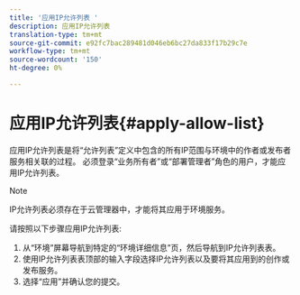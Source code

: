 ```yaml
---
title: '应用IP允许列表 '
description: 应用IP允许列表
translation-type: tm+mt
source-git-commit: e92fc7bac289481d046eb6bc27da833f17b29c7e
workflow-type: tm+mt
source-wordcount: '150'
ht-degree: 0%

---
```



# 应用IP允许列表{#apply-allow-list}

应用IP允许列表是将“允许列表”定义中包含的所有IP范围与环境中的作者或发布者服务相关联的过程。 必须登录“业务所有者”或“部署管理者”角色的用户，才能应用IP允许列表。

>[!NOTE]
>IP允许列表必须存在于云管理器中，才能将其应用于环境服务。

请按照以下步骤应用IP允许列表:

1. 从“环境”屏幕导航到特定的“环境详细信息”页，然后导航到IP允许列表表。
1. 使用IP允许列表表顶部的输入字段选择IP允许列表以及要将其应用到的创作或发布服务。
1. 选择“应用”并确认您的提交。

